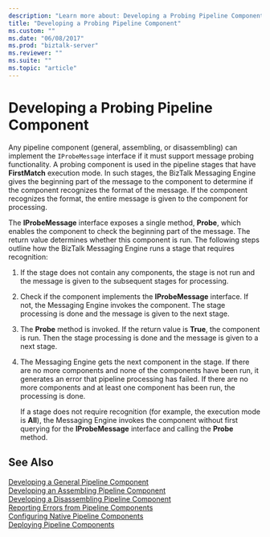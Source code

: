 ```yaml
---
description: "Learn more about: Developing a Probing Pipeline Component"
title: "Developing a Probing Pipeline Component"
ms.custom: ""
ms.date: "06/08/2017"
ms.prod: "biztalk-server"
ms.reviewer: ""
ms.suite: ""
ms.topic: "article"
---
```

# Developing a Probing Pipeline Component
Any pipeline component (general, assembling, or disassembling) can implement the `IProbeMessage` interface if it must support message probing functionality. A probing component is used in the pipeline stages that have **FirstMatch** execution mode. In such stages, the BizTalk Messaging Engine gives the beginning part of the message to the component to determine if the component recognizes the format of the message. If the component recognizes the format, the entire message is given to the component for processing.  
  
 The **IProbeMessage** interface exposes a single method, **Probe**, which enables the component to check the beginning part of the message. The return value determines whether this component is run. The following steps outline how the BizTalk Messaging Engine runs a stage that requires recognition:  
  
1. If the stage does not contain any components, the stage is not run and the message is given to the subsequent stages for processing.  
  
2. Check if the component implements the **IProbeMessage** interface. If not, the Messaging Engine invokes the component. The stage processing is done and the message is given to the next stage.  
  
3. The **Probe** method is invoked. If the return value is **True**, the component is run. Then the stage processing is done and the message is given to a next stage.  
  
4. The Messaging Engine gets the next component in the stage. If there are no more components and none of the components have been run, it generates an error that pipeline processing has failed. If there are no more components and at least one component has been run, the processing is done.  
  
   If a stage does not require recognition (for example, the execution mode is **All**), the Messaging Engine invokes the component without first querying for the **IProbeMessage** interface and calling the **Probe** method.  
  
## See Also  
 [Developing a General Pipeline Component](../core/developing-a-general-pipeline-component.md)   
 [Developing an Assembling Pipeline Component](../core/developing-an-assembling-pipeline-component.md)   
 [Developing a Disassembling Pipeline Component](../core/developing-a-disassembling-pipeline-component.md)   
 [Reporting Errors from Pipeline Components](../core/reporting-errors-from-pipeline-components.md)   
 [Configuring Native Pipeline Components](../core/configuring-native-pipeline-components.md)   
 [Deploying Pipeline Components](../core/deploying-pipeline-components.md)
